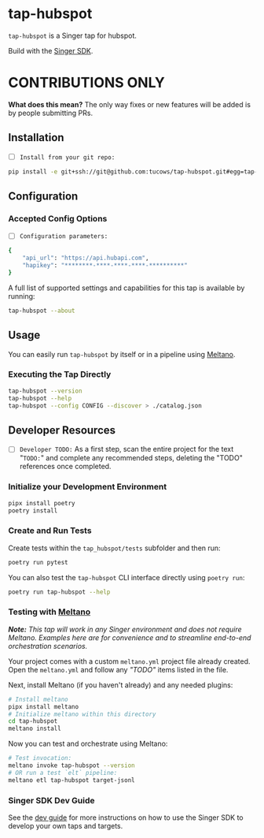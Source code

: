 # tap-hubspot

`tap-hubspot` is a Singer tap for hubspot.

Build with the [Singer SDK](https://gitlab.com/meltano/singer-sdk).

# CONTRIBUTIONS ONLY

**What does this mean?** The only way fixes or new features will be added is by people submitting PRs.

## Installation

- [ ] `Install from your git repo:`

```bash
pip install -e git+ssh://git@github.com:tucows/tap-hubspot.git#egg=tap-hubspot
```

## Configuration

### Accepted Config Options

- [ ] `Configuration parameters:`
```bash
{
    "api_url": "https://api.hubapi.com",
    "hapikey": "********-****-****-****-**********"
}
```

A full list of supported settings and capabilities for this
tap is available by running:

```bash
tap-hubspot --about
```

## Usage

You can easily run `tap-hubspot` by itself or in a pipeline using [Meltano](www.meltano.com).

### Executing the Tap Directly

```bash
tap-hubspot --version
tap-hubspot --help
tap-hubspot --config CONFIG --discover > ./catalog.json
```

## Developer Resources

- [ ] `Developer TODO:` As a first step, scan the entire project for the text "`TODO:`" and complete any recommended steps, deleting the "TODO" references once completed.

### Initialize your Development Environment

```bash
pipx install poetry
poetry install
```

### Create and Run Tests

Create tests within the `tap_hubspot/tests` subfolder and
  then run:

```bash
poetry run pytest
```

You can also test the `tap-hubspot` CLI interface directly using `poetry run`:

```bash
poetry run tap-hubspot --help
```

### Testing with [Meltano](meltano.com)

_**Note:** This tap will work in any Singer environment and does not require Meltano.
Examples here are for convenience and to streamline end-to-end orchestration scenarios._

Your project comes with a custom `meltano.yml` project file already created. Open the `meltano.yml` and follow any _"TODO"_ items listed in
the file.

Next, install Meltano (if you haven't already) and any needed plugins:

```bash
# Install meltano
pipx install meltano
# Initialize meltano within this directory
cd tap-hubspot
meltano install
```

Now you can test and orchestrate using Meltano:

```bash
# Test invocation:
meltano invoke tap-hubspot --version
# OR run a test `elt` pipeline:
meltano etl tap-hubspot target-jsonl
```

### Singer SDK Dev Guide

See the [dev guide](../../docs/dev_guide.md) for more instructions on how to use the Singer SDK to 
develop your own taps and targets.
